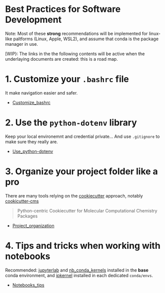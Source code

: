 # Best Practices for Software Development
Note: Most of these __strong__ recommendations will be implemented for linux-like paltforms (Linux, Apple, WSL2), and assume that conda is the package manager in use.


[WIP}: The links in the the following contents will be active when the underlaying documents are created: this is a road map.

# 1. Customize your `.bashrc` file
It make navigation easier and safer.
 * [Customize_bashrc]()

# 2. Use the `python-dotenv` library
Keep your local environemnt and credential private... And use `.gitignore` to make sure they really are.
 * [Use_python-dotenv]()

# 3. Organize your project folder like a pro
There are many tools relying on the [cookiecutter](https://cookiecutter.readthedocs.io/en/latest/installation.html#install-cookiecutter) approach, notably [cookicutter-cms](https://github.com/MolSSI/cookiecutter-cms)
> Python-centric Cookiecutter for Molecular Computational Chemistry Packages
 * [Project_organization]()

# 4. Tips and tricks when working with notebooks
Recommended: [jupyterlab](https://jupyterlab.readthedocs.io/en/stable/getting_started/installation.html) and [nb_conda_kernels](https://github.com/Anaconda-Platform/nb_conda_kernels) installed in the __base__ conda environment, and [ipkernel](https://ipython.readthedocs.io/en/5.x/install/kernel_install.html) installed in each dedicated `conda/envs`.
 * [Notebooks_tips]()
